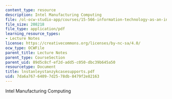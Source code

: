 ```yaml
---
content_type: resource
description: Intel Manufacturing Computing
file: /ol-ocw-studio-app/courses/15-566-information-technology-as-an-integrating-force-in-manufacturing-spring-2003/7da6a76764097d2578db8479f2e82163_lnstanleystanzykcasesupports.pdf
file_size: 208218
file_type: application/pdf
learning_resource_types:
- Lecture Notes
license: https://creativecommons.org/licenses/by-nc-sa/4.0/
ocw_type: OCWFile
parent_title: Lecture Notes
parent_type: CourseSection
parent_uid: 89d5c8cf-ef2d-add5-c050-dbc39b645a50
resourcetype: Document
title: lnstanleystanzykcasesupports.pdf
uid: 7da6a767-6409-7d25-78db-8479f2e82163
---
```

Intel Manufacturing Computing